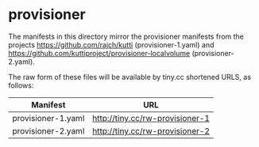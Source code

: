# provisioner

The manifests in this directory mirror the provisioner manifests from the projects https://github.com/rajch/kutti (provisioner-1.yaml) and https://github.com/kuttiproject/provisioner-localvolume (provisioner-2.yaml).

The raw form of these files will be available by tiny.cc shortened URLS, as follows:

|Manifest|URL|
|---|---|
|provisioner-1.yaml|http://tiny.cc/rw-provisioner-1|
|provisioner-2.yaml|http://tiny.cc/rw-provisioner-2|


